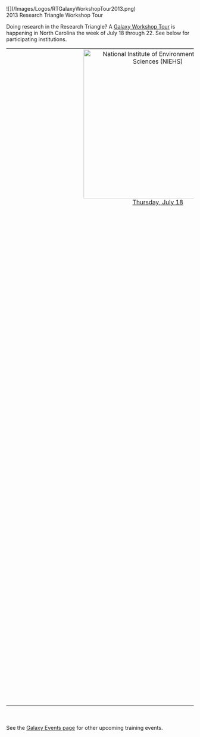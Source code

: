<div class='center'>![](/Images/Logos/RTGalaxyWorkshopTour2013.png)</div>

<div class="title">2013 Research Triangle Workshop Tour</div>

Doing research in the Research Triangle?  A [Galaxy Workshop Tour](/Events) is happening in North Carolina the week of July 18 through 22.  See below for participating institutions.


<table>
  <tr>
    <td colspan=4 style=" text-align: center; border: none;"> <a href='/Events/NIEHS2013/'><img src='/Images/Logos/NIEHSLogoWideTrans.png' alt='National Institute of Environmental Health Sciences (NIEHS)' width="400" /></a> <br /> </strong><a href='/Events/NIEHS2013/'>Thursday, July 18</a><strong><br /><br /><br /></td>
    <td colspan=3 style=" text-align: center; border: none;"> &nbsp; </td>
  </tr>
  <tr>
    <td colspan=1 style=" text-align: center; border: none;"> </td>
    <td colspan=4 style=" text-align: center; border: none;"> <a href='/Events/UNC2013/'><img src='/Images/Logos/UNCLogo.png' alt='University of North Carolina Chapel Hill' width="400" /></a> <br /> </strong><a href='/Events/UNC2013/'>Friday, July 19</a><strong><br /><br /><br /></td>
    <td colspan=2 style=" text-align: center; border: none;"> </td>
  </tr>
  <tr>
    <td colspan=2 style=" text-align: center; border: none"> </td>
    <td colspan=4 style=" text-align: center; border: none;"> <a href='/gmod:2013_GMOD_Summer_School/'><img src='/Images/Logos/GMODSummerSchool2013.png' alt='2013 GMOD Summer School' width="300" /></a><br /></strong><a href='http://gmod.org/wiki/2013_GMOD_Summer_School'>Friday July 19 through Tuesday July 23</a><strong><br />Application deadline is June 10 <br /><br /><br /></td>
    <td colspan=1 style=" text-align: center; border: none"> </td>
  </tr>
  <tr>
    <td colspan=3 style=" text-align: center; border: none;"> </td>
    <td colspan=4 style=" text-align: center; border: none;"> <a href='/Events/NCSU2013/'><img src='/Images/Logos/NCSULogoWideRed.png' alt='North Carolina State University' width="400" /></a><br /></strong><a href='/Events/NCSU2013/'>Monday, July 22</a><strong><br />Workshop is full, but there is a waiting list </td>
  </tr>
</table>



<br /><br />
See the [Galaxy Events page](/Events) for other upcoming training events.
